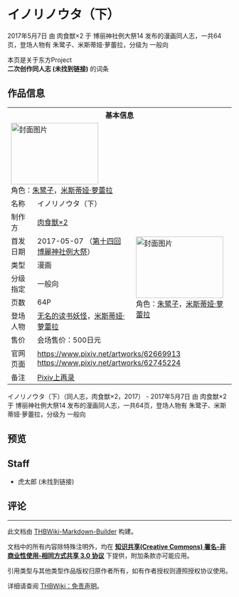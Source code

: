 # イノリノウタ（下）

<!-- source html: G:\repos\THBWiki-Markdown-Builder\THBWikiMarkdown\Temp\main\7\71\ns0%3A%E3%82%A4%E3%83%8E%E3%83%AA%E3%83%8E%E3%82%A6%E3%82%BF%EF%BC%88%E4%B8%8B%EF%BC%89.html -->

2017年5月7日 由 肉食獣×2 于 博丽神社例大祭14 发布的漫画同人志，一共64页，登场人物有 朱鹭子、米斯蒂娅·萝蕾拉，分级为 一般向

本页是关于东方Project  
 **二次创作同人志 (未找到链接)** 的词条

## 作品信息

<table><tbody><tr><th colspan="3">基本信息</th></tr><tr><td class="cover-artwork-mobile" colspan="2"><a href="./文件-イノリノウタ（下）封面.jpg.md" class="image" title="封面图片"><img alt="封面图片" src="https://upload.thwiki.cc/thumb/2/21/%E3%82%A4%E3%83%8E%E3%83%AA%E3%83%8E%E3%82%A6%E3%82%BF%EF%BC%88%E4%B8%8B%EF%BC%89%E5%B0%81%E9%9D%A2.jpg/196px-%E3%82%A4%E3%83%8E%E3%83%AA%E3%83%8E%E3%82%A6%E3%82%BF%EF%BC%88%E4%B8%8B%EF%BC%89%E5%B0%81%E9%9D%A2.jpg" decoding="async" loading="lazy" width="196" height="138" srcset="https://upload.thwiki.cc/thumb/2/21/%E3%82%A4%E3%83%8E%E3%83%AA%E3%83%8E%E3%82%A6%E3%82%BF%EF%BC%88%E4%B8%8B%EF%BC%89%E5%B0%81%E9%9D%A2.jpg/294px-%E3%82%A4%E3%83%8E%E3%83%AA%E3%83%8E%E3%82%A6%E3%82%BF%EF%BC%88%E4%B8%8B%EF%BC%89%E5%B0%81%E9%9D%A2.jpg 1.5x, https://upload.thwiki.cc/thumb/2/21/%E3%82%A4%E3%83%8E%E3%83%AA%E3%83%8E%E3%82%A6%E3%82%BF%EF%BC%88%E4%B8%8B%EF%BC%89%E5%B0%81%E9%9D%A2.jpg/392px-%E3%82%A4%E3%83%8E%E3%83%AA%E3%83%8E%E3%82%A6%E3%82%BF%EF%BC%88%E4%B8%8B%EF%BC%89%E5%B0%81%E9%9D%A2.jpg 2x" data-file-width="1104" data-file-height="777"></a><div class="cover-char">角色：<a href="./无名的读书妖怪.md" title="无名的读书妖怪">朱鹭子</a>，<a href="./米斯蒂娅·萝蕾拉.md" title="米斯蒂娅·萝蕾拉">米斯蒂娅·萝蕾拉</a></div></td>
</tr><tr><td class="label">名称</td><td colspan="2"> イノリノウタ（下） </td></tr><tr><td class="label">制作方</td><td><a href="./肉食獣×2.md" title="肉食獣×2">肉食獣×2</a></td><td class="cover-artwork" rowspan="7" style="min-width:196px;"><a href="./文件-イノリノウタ（下）封面.jpg.md" class="image" title="封面图片"><img alt="封面图片" src="https://upload.thwiki.cc/thumb/2/21/%E3%82%A4%E3%83%8E%E3%83%AA%E3%83%8E%E3%82%A6%E3%82%BF%EF%BC%88%E4%B8%8B%EF%BC%89%E5%B0%81%E9%9D%A2.jpg/196px-%E3%82%A4%E3%83%8E%E3%83%AA%E3%83%8E%E3%82%A6%E3%82%BF%EF%BC%88%E4%B8%8B%EF%BC%89%E5%B0%81%E9%9D%A2.jpg" decoding="async" loading="lazy" width="196" height="138" srcset="https://upload.thwiki.cc/thumb/2/21/%E3%82%A4%E3%83%8E%E3%83%AA%E3%83%8E%E3%82%A6%E3%82%BF%EF%BC%88%E4%B8%8B%EF%BC%89%E5%B0%81%E9%9D%A2.jpg/294px-%E3%82%A4%E3%83%8E%E3%83%AA%E3%83%8E%E3%82%A6%E3%82%BF%EF%BC%88%E4%B8%8B%EF%BC%89%E5%B0%81%E9%9D%A2.jpg 1.5x, https://upload.thwiki.cc/thumb/2/21/%E3%82%A4%E3%83%8E%E3%83%AA%E3%83%8E%E3%82%A6%E3%82%BF%EF%BC%88%E4%B8%8B%EF%BC%89%E5%B0%81%E9%9D%A2.jpg/392px-%E3%82%A4%E3%83%8E%E3%83%AA%E3%83%8E%E3%82%A6%E3%82%BF%EF%BC%88%E4%B8%8B%EF%BC%89%E5%B0%81%E9%9D%A2.jpg 2x" data-file-width="1104" data-file-height="777"></a><div class="cover-char">角色：<a href="./无名的读书妖怪.md" title="无名的读书妖怪">朱鹭子</a>，<a href="./米斯蒂娅·萝蕾拉.md" title="米斯蒂娅·萝蕾拉">米斯蒂娅·萝蕾拉</a></div></td>
</tr><tr><td class="label">首发日期</td><td>2017-05-07&#160;（<a href="/展会作品列表?e=%E5%8D%9A%E4%B8%BD%E7%A5%9E%E7%A4%BE%E4%BE%8B%E5%A4%A7%E7%A5%AD%2314">第十四回 博麗神社例大祭</a>）</td></tr><tr><td class="label">类型</td><td>漫画</td></tr><tr><td class="label">分级指定</td><td>一般向</td></tr><tr><td class="label">页数</td><td>64P</td></tr><tr><td class="label">登场人物</td><td><a href="./无名的读书妖怪.md" title="无名的读书妖怪">无名的读书妖怪</a>，<a href="./米斯蒂娅·萝蕾拉.md" title="米斯蒂娅·萝蕾拉">米斯蒂娅·萝蕾拉</a></td></tr><tr><td class="label">售价</td><td>会场售价：500日元</td></tr>
<tr><td class="label">官网页面</td><td colspan="2"><a rel="nofollow" class="external free" href="https://www.pixiv.net/artworks/62669913">https://www.pixiv.net/artworks/62669913</a><br><a rel="nofollow" class="external free" href="https://www.pixiv.net/artworks/62745224">https://www.pixiv.net/artworks/62745224</a></td></tr><tr><td class="label">备注</td><td colspan="2"><a rel="nofollow" class="external text" href="https://www.pixiv.net/artworks/69031362">Pixiv上再录</a></td></tr></tbody></table>

イノリノウタ（下）（同人志，肉食獣×2，2017） - 2017年5月7日 由 肉食獣×2 于 博丽神社例大祭14 发布的漫画同人志，一共64页，登场人物有 朱鹭子、米斯蒂娅·萝蕾拉，分级为 一般向

## 预览

## Staff
- 虎太郎 (未找到链接)


## 评论




---

此文档由 [THBWiki-Markdown-Builder](https://github.com/Delsin-Yu/THBWiki-Markdown-Builder) 构建。

文档中的所有内容除特殊注明外，均在 [**知识共享(Creative Commons) 署名-非商业性使用-相同方式共享 3.0 协议**](https://creativecommons.org/licenses/by-sa/3.0/deed.zh-hans) 下提供，附加条款亦可能应用。

引用类型与其他类型作品版权归原作者所有，如有作者授权则遵照授权协议使用。

详细请查阅 [THBWiki：免责声明](https://thbwiki.cc/THBWiki:%E5%85%8D%E8%B4%A3%E5%A3%B0%E6%98%8E)。

